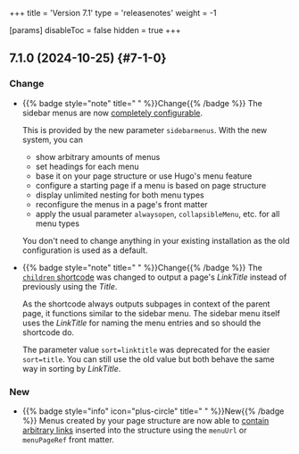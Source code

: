 +++
title = 'Version 7.1'
type = 'releasenotes'
weight = -1

[params]
  disableToc = false
  hidden = true
+++

## 7.1.0 (2024-10-25) {#7-1-0}

### Change

- {{% badge style="note" title=" " %}}Change{{% /badge %}} The sidebar menus are now [completely configurable](configuration/sidebar/menus).

  This is provided by the new parameter `sidebarmenus`. With the new system, you can

  - show arbitrary amounts of menus
  - set headings for each menu
  - base it on your page structure or use Hugo's menu feature
  - configure a starting page if a menu is based on page structure
  - display unlimited nesting for both menu types
  - reconfigure the menus in a page's front matter
  - apply the usual parameter `alwaysopen`, `collapsibleMenu`, etc. for all menu types

  You don't need to change anything in your existing installation as the old configuration is used as a default.

- {{% badge style="note" title=" " %}}Change{{% /badge %}} The [`children` shortcode](shortcodes/children) was changed to output a page's _LinkTitle_ instead of previously using the _Title_.

  As the shortcode always outputs subpages in context of the parent page, it functions similar to the sidebar menu. The sidebar menu itself uses the _LinkTitle_ for naming the menu entries and so should the shortcode do.

  The parameter value `sort=linktitle` was deprecated for the easier `sort=title`. You can still use the old value but both behave the same way in sorting by _LinkTitle_.

### New

- {{% badge style="info" icon="plus-circle" title=" " %}}New{{% /badge %}} Menus created by your page structure are now able to [contain arbitrary links](configuration/sidebar/menus#displaying-arbitrary-links-in-a-page-menu) inserted into the structure using the `menuUrl` or `menuPageRef` front matter.
